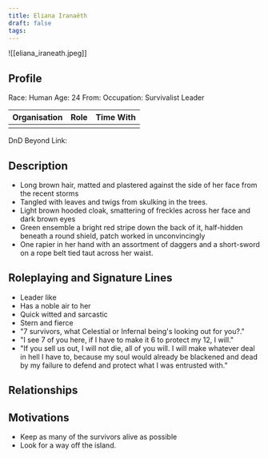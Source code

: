 ```yaml
---
title: Eliana Iranaëth
draft: false
tags:
---
```

![[eliana_iraneath.jpeg]]

## Profile
Race: Human
Age: 24
From: 
Occupation: Survivalist Leader

| Organisation | Role | Time With |
| ------------ | ---- | --------- |
|              |      |           

DnD Beyond Link:

## Description
- Long brown hair, matted and plastered against the side of her face from the recent storms
- Tangled with leaves and twigs from skulking in the trees.
- Light brown hooded cloak, smattering of freckles across her face and dark brown eyes
- Green ensemble a bright red stripe down the back of it, half-hidden beneath a round shield, patch worked in unconvincingly
- One rapier in her hand with an assortment of daggers and a short-sword on a rope belt tied taut across her waist.
## Roleplaying and Signature Lines
- Leader like
- Has a noble air to her
- Quick witted and sarcastic
- Stern and fierce
- "7 survivors, what Celestial or Infernal being's looking out for you?."
- "I see 7 of you here, if I have to make it 6 to protect my 12, I will."
- "If you sell us out, I will not die, all of you will. I will make whatever deal in hell I have to, because my soul would already be blackened and dead by my failure to defend and protect what I was entrusted with."
## Relationships

## Motivations
- Keep as many of the survivors alive as possible
- Look for a way off the island.



